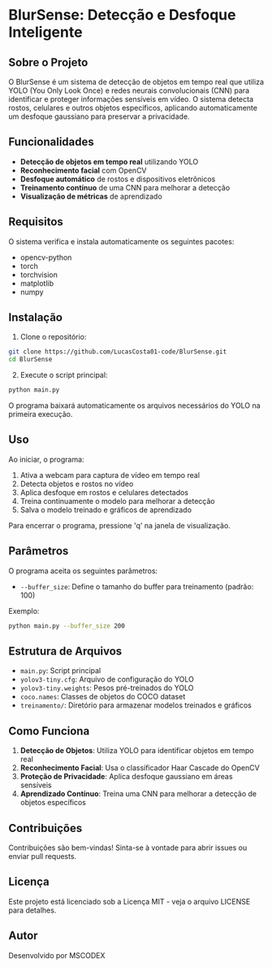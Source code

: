 # BlurSense: Detecção e Desfoque Inteligente

## Sobre o Projeto

O BlurSense é um sistema de detecção de objetos em tempo real que utiliza YOLO (You Only Look Once) e redes neurais convolucionais (CNN) para identificar e proteger informações sensíveis em vídeo. O sistema detecta rostos, celulares e outros objetos específicos, aplicando automaticamente um desfoque gaussiano para preservar a privacidade.

## Funcionalidades

- **Detecção de objetos em tempo real** utilizando YOLO
- **Reconhecimento facial** com OpenCV
- **Desfoque automático** de rostos e dispositivos eletrônicos
- **Treinamento contínuo** de uma CNN para melhorar a detecção
- **Visualização de métricas** de aprendizado

## Requisitos

O sistema verifica e instala automaticamente os seguintes pacotes:
- opencv-python
- torch
- torchvision
- matplotlib
- numpy

## Instalação

1. Clone o repositório:
```bash
git clone https://github.com/LucasCosta01-code/BlurSense.git
cd BlurSense
```

2. Execute o script principal:
```bash
python main.py
```

O programa baixará automaticamente os arquivos necessários do YOLO na primeira execução.

## Uso

Ao iniciar, o programa:
1. Ativa a webcam para captura de vídeo em tempo real
2. Detecta objetos e rostos no vídeo
3. Aplica desfoque em rostos e celulares detectados
4. Treina continuamente o modelo para melhorar a detecção
5. Salva o modelo treinado e gráficos de aprendizado

Para encerrar o programa, pressione 'q' na janela de visualização.

## Parâmetros

O programa aceita os seguintes parâmetros:
- `--buffer_size`: Define o tamanho do buffer para treinamento (padrão: 100)

Exemplo:
```bash
python main.py --buffer_size 200
```

## Estrutura de Arquivos

- `main.py`: Script principal
- `yolov3-tiny.cfg`: Arquivo de configuração do YOLO
- `yolov3-tiny.weights`: Pesos pré-treinados do YOLO
- `coco.names`: Classes de objetos do COCO dataset
- `treinamento/`: Diretório para armazenar modelos treinados e gráficos

## Como Funciona

1. **Detecção de Objetos**: Utiliza YOLO para identificar objetos em tempo real
2. **Reconhecimento Facial**: Usa o classificador Haar Cascade do OpenCV
3. **Proteção de Privacidade**: Aplica desfoque gaussiano em áreas sensíveis
4. **Aprendizado Contínuo**: Treina uma CNN para melhorar a detecção de objetos específicos

## Contribuições

Contribuições são bem-vindas! Sinta-se à vontade para abrir issues ou enviar pull requests.

## Licença

Este projeto está licenciado sob a Licença MIT - veja o arquivo LICENSE para detalhes.

## Autor

Desenvolvido por  MSCODEX
